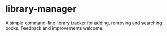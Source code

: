 # library-manager
A simple command-line library tracker for adding, removing and searching books. Feedback and improvements welcome.
